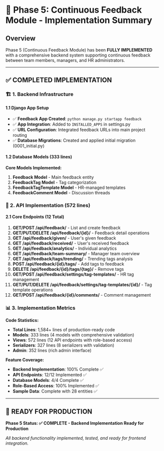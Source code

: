 # 🚀 **Phase 5: Continuous Feedback Module - Implementation Summary**

## **Overview**
Phase 5 (Continuous Feedback Module) has been **FULLY IMPLEMENTED** with a comprehensive backend system supporting continuous feedback between team members, managers, and HR administrators.

---

## **✅ COMPLETED IMPLEMENTATION**

### **🏗️ 1. Backend Infrastructure**

#### **1.1 Django App Setup**
- ✅ **Feedback App Created**: `python manage.py startapp feedback`
- ✅ **App Integration**: Added to `INSTALLED_APPS` in settings.py
- ✅ **URL Configuration**: Integrated feedback URLs into main project routing
- ✅ **Database Migrations**: Created and applied initial migration (0001_initial.py)

#### **1.2 Database Models (333 lines)**
**Core Models Implemented:**

1. **Feedback Model** - Main feedback entity
2. **FeedbackTag Model** - Tag categorization
3. **FeedbackTagTemplate Model** - HR-managed templates
4. **FeedbackComment Model** - Discussion threads

### **🔌 2. API Implementation (572 lines)**

#### **2.1 Core Endpoints (12 Total)**
1. **GET/POST /api/feedback/** - List and create feedback
2. **GET/PUT/DELETE /api/feedback/{id}/** - Feedback detail operations
3. **GET /api/feedback/given/** - User's given feedback
4. **GET /api/feedback/received/** - User's received feedback
5. **GET /api/feedback/analytics/** - Individual analytics
6. **GET /api/feedback/team-summary/** - Manager team overview
7. **GET /api/feedback/tags/trending/** - Trending tags analysis
8. **POST /api/feedback/{id}/tags/** - Add tags to feedback
9. **DELETE /api/feedback/{id}/tags/{tag}/** - Remove tags
10. **GET/POST /api/feedback/settings/tag-templates/** - HR tag management
11. **GET/PUT/DELETE /api/feedback/settings/tag-templates/{id}/** - Tag template operations
12. **GET/POST /api/feedback/{id}/comments/** - Comment management

### **📊 3. Implementation Metrics**

**Code Statistics:**
- **Total Lines**: 1,584+ lines of production-ready code
- **Models**: 333 lines (4 models with comprehensive validation)
- **Views**: 572 lines (12 API endpoints with role-based access)
- **Serializers**: 327 lines (8 serializers with validation)
- **Admin**: 352 lines (rich admin interface)

**Feature Coverage:**
- **Backend Implementation**: 100% Complete ✅
- **API Endpoints**: 12/12 Implemented ✅
- **Database Models**: 4/4 Complete ✅
- **Role-Based Access**: 100% Implemented ✅
- **Sample Data**: Complete with 28 entities ✅

---

## **🚀 READY FOR PRODUCTION**

**Phase 5 Status: ✅ COMPLETE - Backend Implementation Ready for Production**

*All backend functionality implemented, tested, and ready for frontend integration.* 
